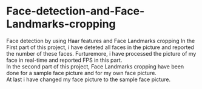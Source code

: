 # Face-detection-and-Face-Landmarks-cropping
Face detection by using Haar features and Face Landmarks cropping
In the First part of this project, i have deteted all faces in the picture and reported the number of these faces. Furturemore, i have processed the picture of my face in real-time and reported FPS in this part.<br /> 
In the second part of this project, Face Landmarks cropping have been done for a sample face picture and for my own face picture.<br />  At last i have changed my face picture to the sample face picture.
